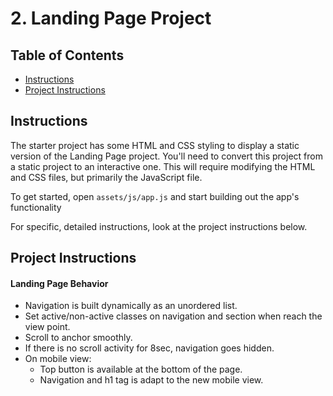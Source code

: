 # 2. Landing Page Project

## Table of Contents

* [Instructions](#instructions)
* [Project Instructions](#project-instructions)

## Instructions

The starter project has some HTML and CSS styling to display a static version of the Landing Page project. You'll need to convert this project from a static project to an interactive one. This will require modifying the HTML and CSS files, but primarily the JavaScript file.

To get started, open `assets/js/app.js` and start building out the app's functionality

For specific, detailed instructions, look at the project instructions below.

## Project Instructions

#### Landing Page Behavior

* Navigation is built dynamically as an unordered list.
* Set active/non-active classes on navigation and section when reach the view point.
* Scroll to anchor smoothly.
* If there is no scroll activity for 8sec, navigation goes hidden.
* On mobile view:
    * Top button is available at the bottom of the page.
    * Navigation and h1 tag is adapt to the new mobile view.